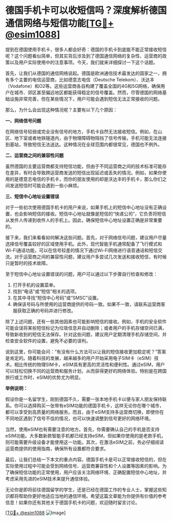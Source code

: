 # 德国手机卡可以收短信吗？深度解析德国通信网络与短信功能[[TG💪+ @esim1088](https://t.me/s/esim1088)]

提到在德国使用手机卡，很多人都会好奇：德国的手机卡到底能不能正常接收短信呢？这个问题看似简单，但其实背后涉及到了德国通信网络的复杂性、运营商的政策以及用户实际使用中的注意事项。今天，我们就来详细探讨一下这个话题。

首先，让我们从德国的通信网络说起。德国是欧洲通信技术最发达的国家之一，拥有多个主要的电信运营商，比如德意志电信（Deutsche Telekom）、沃达丰（Vodafone）和O2等。这些运营商各自构建了覆盖全国的4G和5G网络，确保用户在城市、郊区甚至偏远地区都能获得稳定的信号覆盖。然而，尽管德国的网络基础设施非常完善，但在某些情况下，用户可能会遇到短信无法正常接收的问题。

那么，为什么会出现这种情况呢？主要有以下几个原因：

**一、网络信号问题**

在网络信号较弱或完全没有信号的地方，手机卡自然无法接收短信。例如，在山区、地下室或者地铁隧道内，由于物理障碍物阻挡了信号传输，手机可能无法连接到基站，导致短信无法送达。这种情况在全球范围内都很常见，德国也不例外。

**二、运营商之间的兼容性问题**

虽然德国的主要运营商都支持短信功能，但由于不同运营商之间的技术标准可能存在差异，有时会导致跨运营商发送的短信出现延迟或丢失的情况。例如，如果你使用的是德意志电信的手机卡，而你的朋友使用的却是沃达丰的手机卡，那么你们之间发送短信时可能会遇到一些小麻烦。

**三、短信中心地址设置错误**

对于一些初次使用德国手机卡的用户来说，如果手机上的短信中心地址没有正确设置，也会影响短信的接收。短信中心地址就像是短信的“快递公司”，它负责将短信从发件人传递到收件人的手机上。因此，确保短信中心地址设置正确是非常重要的。

接下来，我们来看看如何解决这些问题。首先，对于网络信号问题，建议用户尽量选择信号覆盖较好的区域使用手机。此外，现代智能手机通常配备了飞行模式和Wi-Fi通话功能，可以在信号较差的情况下通过Wi-Fi网络进行语音通话和短信交流。对于运营商之间的兼容性问题，建议用户多尝试几次发送和接收短信，有时候只是暂时的技术故障。

至于短信中心地址设置错误的问题，用户可以通过以下步骤自行检查和修改：

1. 打开手机的设置菜单。
2. 找到“电话”或“短信”相关的选项。
3. 在其中寻找“短信中心号码”或“SMSC”设置。
4. 确保该号码与所使用的运营商提供的号码一致。如果不一致，请联系运营商客服获取正确的号码并进行修改。

除了上述问题，还有一些其他因素也可能影响短信的接收。例如，手机的安全软件可能会误将某些短信标记为垃圾信息并自动删除；或者用户的手机存储空间已满，导致新收到的短信无法保存。针对这些问题，建议用户定期清理手机存储空间，并检查安全软件的设置，避免不必要的误判。

说到这里，你可能会问：“有没有什么方法可以让我的短信接收更加稳定呢？”答案是肯定的。随着科技的发展，越来越多的用户开始采用电子SIM卡（eSIM）技术。相比传统的物理SIM卡，eSIM具有更高的灵活性和便利性。通过eSIM，用户可以轻松切换不同的运营商和服务计划，从而获得更好的网络体验。特别是在跨国旅行或工作时，eSIM的优势尤为明显。

**举例说明：**

假设你是一名留学生，刚到德国不久，需要一张本地手机卡以便与家人朋友保持联系。你可以选择购买一张带有eSIM功能的德国手机卡，这样无论你在哪个城市，都可以享受到高质量的网络服务。而且，由于eSIM支持多运营商切换，即使你在不同地区遇到了信号不佳的情况，也可以快速调整到信号更好的网络环境。

当然，使用eSIM也有需要注意的地方。首先，你需要确认自己的手机是否支持eSIM功能。大多数新款智能手机都已经支持eSIM，但如果你使用的是老款手机，则可能需要升级设备才能使用这一功能。其次，在激活eSIM之前，务必仔细阅读运营商提供的使用指南，确保所有设置都符合要求。

最后，让我们总结一下本文的重点内容。德国手机卡是可以正常接收短信的，但在实际使用过程中可能会受到网络信号、运营商兼容性和个人设置等因素的影响。为了确保短信功能的正常使用，用户应该关注网络环境、正确配置短信中心地址，并考虑采用先进的eSIM技术来提升通信体验。

无论你是即将前往德国留学的学生，还是已经在德国工作的专业人士，掌握这些知识都将帮助你更好地适应当地的通信环境。希望这篇文章能为你提供有价值的参考信息！如果你还有其他关于德国手机卡的问题，欢迎随时留言讨论。

[[TG💪+ @esim1088](https://t.me/s/esim1088) ![Image](https://i.postimg.cc/4NQfJmqS/Snipaste-2025-05-13-00-14-12.png)]